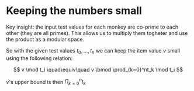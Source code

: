 # Keeping the numbers small

Key insight: the input test values for each monkey are co-prime to each other (they are all primes).
This allows us to multiply them togheter and use the product as a modular space.

So with the given test values $t_0,\dots,t_n$ we can keep the item value $v$ small using the following relation:

$$
v \mod t_i \quad\equiv\quad v \bmod \prod_{k=0}^nt_k \mod t_i
$$

$v$'s upper bound is then $\Pi_{k=0}^nt_k$
